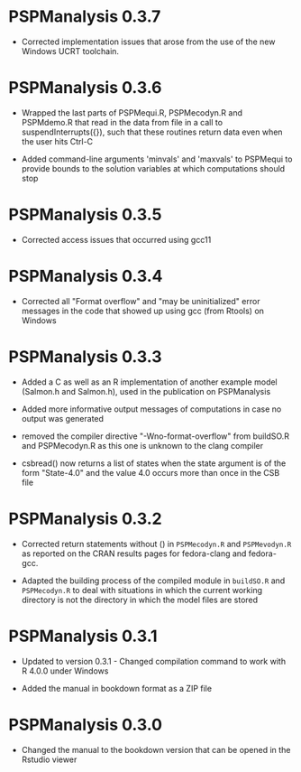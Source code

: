 # PSPManalysis 0.3.7

* Corrected implementation issues that arose from the use of the new Windows UCRT toolchain.

# PSPManalysis 0.3.6

* Wrapped the last parts of PSPMequi.R, PSPMecodyn.R and PSPMdemo.R that read in the data from file in a call to suspendInterrupts({}), such that these routines return data even when the user hits Ctrl-C

* Added command-line arguments 'minvals' and 'maxvals' to PSPMequi to provide bounds to the solution variables at which computations should stop

# PSPManalysis 0.3.5

* Corrected access issues that occurred using gcc11

# PSPManalysis 0.3.4

* Corrected all "Format overflow" and "may be uninitialized" error messages in the code that showed up using gcc (from Rtools) on Windows

# PSPManalysis 0.3.3

* Added a C as well as an R implementation of another example model (Salmon.h and Salmon.h), used in the publication on PSPManalysis

* Added more informative output messages of computations in case no output was generated

* removed the compiler directive "-Wno-format-overflow" from buildSO.R and PSPMecodyn.R as this one is unknown to the clang compiler

* csbread() now returns a list of states when the state argument is of the form "State-4.0" and the value 4.0 occurs more than once in the CSB file

# PSPManalysis 0.3.2

* Corrected return statements without () in `PSPMecodyn.R` and `PSPMevodyn.R` as reported on the CRAN results pages for fedora-clang and fedora-gcc.

* Adapted the building process of the compiled module in `buildSO.R` and `PSPMecodyn.R` to deal with situations in which the current working directory is not the directory in which the model files are stored	

# PSPManalysis 0.3.1

* Updated to version 0.3.1 - Changed compilation command to work with R 4.0.0 under Windows

* Added the manual in bookdown format as a ZIP file 

# PSPManalysis 0.3.0

* Changed the manual to the bookdown version that can be opened in the Rstudio viewer	





